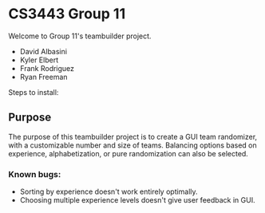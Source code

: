 # CS3443 Group 11

Welcome to Group 11's teambuilder project.

- David Albasini
- Kyler Elbert
- Frank Rodriguez
- Ryan Freeman

Steps to install:

## Purpose

The purpose of this teambuilder project is to create a GUI team randomizer, with a customizable number and size of teams. Balancing options based on experience, alphabetization, or pure randomization can also be selected.

### Known bugs:

- Sorting by experience doesn't work entirely optimally.
- Choosing multiple experience levels doesn't give user feedback in GUI.
